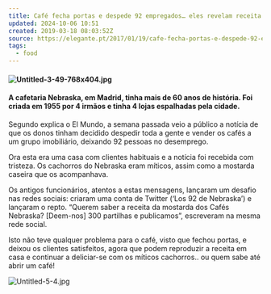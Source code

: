 ```yaml
---
title: Café fecha portas e despede 92 empregados… eles revelam receita mítica!
updated: 2024-10-06 10:51
created: 2019-03-18 08:03:52Z
source: https://elegante.pt/2017/01/19/cafe-fecha-portas-e-despede-92-empregados-eles-revelam-receita-mitica/
tags:
  - food
---
```


#### **![Untitled-3-49-768x404.jpg](../../_resources/Untitled-3-49-768x404.jpg)**

#### **A cafetaria Nebraska, em Madrid, tinha mais de 60 anos de história. Foi criada em 1955 por 4 irmãos e tinha 4 lojas espalhadas pela cidade.**

Segundo explica o El Mundo, a semana passada veio a público a notícia de que os donos tinham decidido despedir toda a gente e vender os cafés a um grupo imobiliário, deixando 92 pessoas no desemprego.

Ora esta era uma casa com clientes habituais e a notícia foi recebida com tristeza. Os cachorros do Nebraska eram míticos, assim como a mostarda caseira que os acompanhava.

Os antigos funcionários, atentos a estas mensagens, lançaram um desafio nas redes sociais: criaram uma conta de Twitter (‘Los 92 de Nebraska’) e lançaram o repto. “Querem saber a receita da mostarda dos Cafés Nebraska? [Deem-nos] 300 partilhas e publicamos”, escreveram na mesma rede social.

Isto não teve qualquer problema para o café, visto que fechou portas, e deixou os clientes satisfeitos, agora que podem reproduzir a receita em casa e continuar a deliciar-se com os míticos cachorros.. ou quem sabe até abrir um café!

![Untitled-5-4.jpg](../../_resources/Untitled-5-4.jpg)